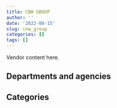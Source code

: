 ```yaml
---
title: CNW GROUP
author: ''
date: '2022-08-15'
slug: cnw_group
categories: []
tags: []
---
```


<script src="/rmarkdown-libs/htmlwidgets/htmlwidgets.js"></script>
<link href="/rmarkdown-libs/datatables-css/datatables-crosstalk.css" rel="stylesheet" />
<script src="/rmarkdown-libs/datatables-binding/datatables.js"></script>
<script src="/rmarkdown-libs/jquery/jquery-3.6.0.min.js"></script>
<link href="/rmarkdown-libs/dt-core-bootstrap/css/dataTables.bootstrap.min.css" rel="stylesheet" />
<link href="/rmarkdown-libs/dt-core-bootstrap/css/dataTables.bootstrap.extra.css" rel="stylesheet" />
<script src="/rmarkdown-libs/dt-core-bootstrap/js/jquery.dataTables.min.js"></script>
<script src="/rmarkdown-libs/dt-core-bootstrap/js/dataTables.bootstrap.min.js"></script>
<link href="/rmarkdown-libs/crosstalk/css/crosstalk.min.css" rel="stylesheet" />
<script src="/rmarkdown-libs/crosstalk/js/crosstalk.min.js"></script>
<script src="/rmarkdown-libs/htmlwidgets/htmlwidgets.js"></script>
<link href="/rmarkdown-libs/datatables-css/datatables-crosstalk.css" rel="stylesheet" />
<script src="/rmarkdown-libs/datatables-binding/datatables.js"></script>
<script src="/rmarkdown-libs/jquery/jquery-3.6.0.min.js"></script>
<link href="/rmarkdown-libs/dt-core-bootstrap/css/dataTables.bootstrap.min.css" rel="stylesheet" />
<link href="/rmarkdown-libs/dt-core-bootstrap/css/dataTables.bootstrap.extra.css" rel="stylesheet" />
<script src="/rmarkdown-libs/dt-core-bootstrap/js/jquery.dataTables.min.js"></script>
<script src="/rmarkdown-libs/dt-core-bootstrap/js/dataTables.bootstrap.min.js"></script>
<link href="/rmarkdown-libs/crosstalk/css/crosstalk.min.css" rel="stylesheet" />
<script src="/rmarkdown-libs/crosstalk/js/crosstalk.min.js"></script>

Vendor content here.

## Departments and agencies

<div id="htmlwidget-1" style="width:100%;height:auto;" class="datatables html-widget"></div>
<script type="application/json" data-for="htmlwidget-1">{"x":{"style":"bootstrap","filter":"none","vertical":false,"data":[["<a href=\"/departments/aafc-aac/\">Agriculture and Agri-Food Canada<\/a>","<a href=\"/departments/aandc-aadnc/\">Crown-Indigenous Relations and Northern Affairs Canada<\/a>","<a href=\"/departments/cbsa-asfc/\">Canada Border Services Agency<\/a>","<a href=\"/departments/ced-dec/\">Canada Economic Development for Quebec Regions<\/a>","<a href=\"/departments/cer-rec/\">Canada Energy Regulator<\/a>","<a href=\"/departments/cfia-acia/\">Canadian Food Inspection Agency<\/a>","<a href=\"/departments/cic/\">Immigration, Refugees and Citizenship Canada<\/a>","<a href=\"/departments/cihr-irsc/\">Canadian Institutes of Health Research<\/a>","<a href=\"/departments/cra-arc/\">Canada Revenue Agency<\/a>","<a href=\"/departments/csa-asc/\">Canadian Space Agency<\/a>","<a href=\"/departments/csc-scc/\">Correctional Service of Canada<\/a>","<a href=\"/departments/cta-otc/\">Canadian Transportation Agency<\/a>","<a href=\"/departments/dfo-mpo/\">Fisheries and Oceans Canada<\/a>","<a href=\"/departments/ec/\">Environment and Climate Change Canada<\/a>","<a href=\"/departments/elections/\">Elections Canada<\/a>","<a href=\"/departments/esdc-edsc/\">Employment and Social Development Canada<\/a>","<a href=\"/departments/fcac-acfc/\">Financial Consumer Agency of Canada<\/a>","<a href=\"/departments/hc-sc/\">Health Canada<\/a>","<a href=\"/departments/ic/\">Innovation, Science and Economic Development Canada<\/a>","<a href=\"/departments/infc/\">Infrastructure Canada<\/a>","<a href=\"/departments/isc-sac/\">Indigenous Services Canada<\/a>","<a href=\"/departments/jus/\">Department of Justice Canada<\/a>","<a href=\"/departments/lac-bac/\">Library and Archives Canada<\/a>","<a href=\"/departments/nrc-cnrc/\">National Research Council Canada<\/a>","<a href=\"/departments/nrcan-rncan/\">Natural Resources Canada<\/a>","<a href=\"/departments/nserc-crsng/\">Natural Sciences and Engineering Research Council of Canada<\/a>","<a href=\"/departments/osgg-bsgg/\">Office of the Secretary to the Governor General<\/a>","<a href=\"/departments/pc/\">Parks Canada<\/a>","<a href=\"/departments/pch/\">Canadian Heritage<\/a>","<a href=\"/departments/pco-bcp/\">Privy Council Office<\/a>","<a href=\"/departments/ppsc-sppc/\">Public Prosecution Service of Canada<\/a>","<a href=\"/departments/ps-sp/\">Public Safety Canada<\/a>","<a href=\"/departments/pwgsc-tpsgc/\">Public Services and Procurement Canada<\/a>","<a href=\"/departments/ssc-spc/\">Shared Services Canada<\/a>","<a href=\"/departments/sshrc-crsh/\">Social Sciences and Humanities Research Council of Canada<\/a>","<a href=\"/departments/swc-cfc/\">Status of Women Canada<\/a>","<a href=\"/departments/tc/\">Transport Canada<\/a>","<a href=\"/departments/tsb-bst/\">Transportation Safety Board of Canada<\/a>","<a href=\"/departments/vac-acc/\">Veterans Affairs Canada<\/a>","<a href=\"/departments/wage/\">Department for Women and Gender Equality<\/a>","<a href=\"/departments/wd-deo/\">Western Economic Diversification Canada<\/a>"],["$    18,080.00","$    25,448.22",null,"$    28,743.76","$    11,300.00","$    24,192.67","$    25,000.00","$    21,470.00","$    22,600.00","$    17,246.25",null,"$     1,786.82","$    24,860.00","$    22,600.00","$    16,697.30","$    26,136.54","$    13,560.00","$    26,781.00","$    42,703.83","$    29,041.00",null,"$    18,339.90",null,"$    11,453.53","$    34,942.20","$    21,470.00","$    22,600.00","$    11,497.50","$    35,941.19","$    58,217.60",null,"$    25,425.00","$    16,868.68","$     4,368.07","$    10,170.00","$    22,600.00","$    29,866.73","$    19,775.00","$    27,644.10",null,null],["$    27,685.00","$    47,865.62",null,"$    28,226.36","$    10,499.00","$    24,180.00","$    24,965.79","$    28,250.00","$    22,600.00","$    22,995.00","$    10,498.95","$     2,415.52","$    33,900.00","$       649.05","$    23,702.62","$    24,950.40",null,"$    31,174.44",null,"$    29,529.27","$    39,413.84",null,null,"$    11,146.47","$    36,551.78","$    11,367.80","$    22,600.00","$    16,096.50","$    36,318.20","$    47,703.91","$     4,584.28","$    22,600.00","$    38,966.47","$     6,931.93",null,null,"$    29,226.55","$    19,775.00","$    45,200.00",null,null],["$    22,600.00","$    52,840.54",null,"$    29,840.43","$    10,500.00","$    28,365.00","$    25,034.19","$    28,250.00","$     7,032.74","$    19,545.75","$    10,499.99","$     2,422.14","$    18,101.72","$    39,592.20","$    30,439.15","$    23,791.02","$    14,060.90","$    31,798.20","$    24,950.40","$    29,610.18","$    52,840.54","$    33,900.00","$     4,047.50","$       843.24","$    31,999.93",null,"$    22,600.00",null,"$    32,226.25","$    29,756.46","$     6,191.32","$    22,600.00","$    39,073.23",null,null,null,"$    56,377.17",null,"$    51,076.00",null,"$    12,995.00"],["$    22,600.00",null,"$    16,950.00","$    26,407.46","$    10,500.00","$    29,380.00","$    26,130.00","$    28,250.00","$    13,714.08","$    24,144.75","$    10,498.95","$     2,415.52","$    20,926.11","$    67,068.75","$    17,636.00","$    26,469.12","$    13,059.10","$    32,435.52","$    69,030.63","$    29,529.27",null,"$    16,950.00","$     6,451.25","$     9,326.76","$    32,982.87","$    11,506.79",null,null,"$    56,981.92","$    40,294.22","$     6,174.40","$    24,860.00","$ 2,570,246.70",null,null,null,"$    33,900.00","$    13,560.00","$    45,200.00","$    29,289.60",null]],"container":"<table class=\"table table-striped table-hover row-border order-column display\">\n  <thead>\n    <tr>\n      <th>Department<\/th>\n      <th>2017-2018<\/th>\n      <th>2018-2019<\/th>\n      <th>2019-2020<\/th>\n      <th>2020-2021<\/th>\n    <\/tr>\n  <\/thead>\n<\/table>","options":{"order":[[4,"desc"]],"pageLength":10,"autoWidth":true,"columnDefs":[],"orderClasses":false}},"evals":[],"jsHooks":[]}</script>

## Categories

<div id="htmlwidget-2" style="width:100%;height:auto;" class="datatables html-widget"></div>
<script type="application/json" data-for="htmlwidget-2">{"x":{"style":"bootstrap","filter":"none","vertical":false,"data":[["<a href=\"/categories/2_professional_services/\">Professional services<\/a>","<a href=\"/categories/9_human_capital/\">Human capital<\/a>"],["$   721,175.89","$    48,251.00"],["$   723,710.32","$    58,859.44"],["$   814,002.98","$    31,798.20"],["$ 3,338,349.15","$    46,520.64"]],"container":"<table class=\"table table-striped table-hover row-border order-column display\">\n  <thead>\n    <tr>\n      <th>Category<\/th>\n      <th>2017-2018<\/th>\n      <th>2018-2019<\/th>\n      <th>2019-2020<\/th>\n      <th>2020-2021<\/th>\n    <\/tr>\n  <\/thead>\n<\/table>","options":{"order":[[4,"desc"]],"pageLength":20,"autoWidth":true,"columnDefs":[],"orderClasses":false,"lengthMenu":[10,20,25,50,100]}},"evals":[],"jsHooks":[]}</script>
